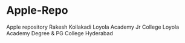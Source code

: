# Apple-Repo
Apple repository
Rakesh Kollakadi
Loyola Academy Jr College
Loyola Academy Degree & PG College
Hyderabad
